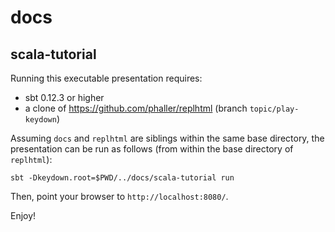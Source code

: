 docs
====

scala-tutorial
--------------

Running this executable presentation requires:

- sbt 0.12.3 or higher
- a clone of https://github.com/phaller/replhtml (branch `topic/play-keydown`)

Assuming `docs` and `replhtml` are siblings within the same base directory,
the presentation can be run as follows (from within the base directory of
`replhtml`):

    sbt -Dkeydown.root=$PWD/../docs/scala-tutorial run

Then, point your browser to `http://localhost:8080/`.

Enjoy!
